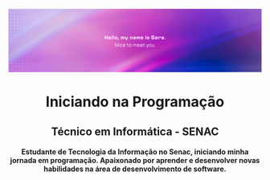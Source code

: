 ![](Banner.png)
<h1 align="center">Iniciando na Programação</h1>
<h2 align="center">Técnico em Informática - SENAC</h2>

<h4 align="center">Estudante de Tecnologia da Informação no Senac, iniciando minha jornada em programação. Apaixonado por aprender e desenvolver novas habilidades na área de desenvolvimento de software.</h4>
